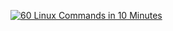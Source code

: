 [![60 Linux Commands in 10 Minutes](https://img.youtube.com/vi/gd7BXuUQ91w/0.jpg)](https://www.youtube.com/watch?v=gd7BXuUQ91w)